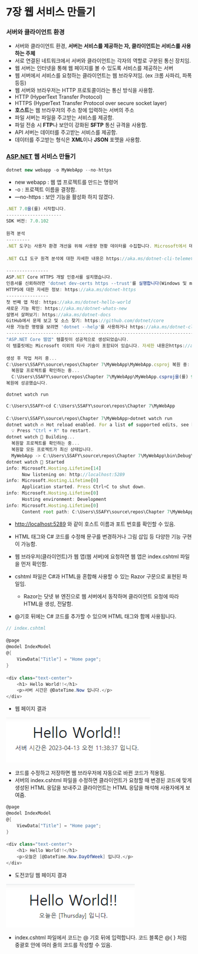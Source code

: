 # 7장 웹 서비스 만들기

### 서버와 클라이언트 환경

- 서버와 클라이언트 환경, **서버는 서비스를 제공하는 자, 클라이언트는 서비스를 사용하는 주체**
- 서로 연결된 네트워크에서 서버와 클라이언트는 각자의 역할로 구분된 통신 장치임.
- 웹 서버는 인터넷을 통해 웹 페이지를 볼 수 있도록 서비스를 제공하는 서버
- 웹 서버에서 서비스를 요청하는 클라이언트는 웹 브라우저임. (ex 크롬 사파리, 파폭 등등)
- 웹 서버와 브라우저는 HTTP 프로토콜이라는 통신 방식을 사용함.
- HTTP (HyperText Transfer Protocol)
- HTTPS (HyperText Transfer Protocol over secure socket layer)
- **호스트**는 웹 브라우저의 주소 창에 입력하는 서버의 주소
- 파일 서버는 파일을 주고받는 서비스를 제공함.
- 파일 전송 시 **FTP**나 보안이 강화된 **SFTP** 통신 규격을 사용함.
- API 서버는 데이터를 주고받는 서비스를 제공함.
- 데이터를 주고받는 형식은 **XML**이나 **JSON** 포맷을 사용함.

### [ASP.NET](http://ASP.NET) 웹 서비스 만들기

```jsx
dotnet new webapp -o MyWebApp --no-https
```

- new webapp : 웹 앱 프로젝트를 만드는 명령어
- -o : 프로젝트 이름을 결정함.
- —no-https : 보안 기능을 활성화 하지 않겠다.

```jsx
.NET 7.0을(를) 시작합니다.
---------------------
SDK 버전: 7.0.102

원격 분석
---------
.NET 도구는 사용자 환경 개선을 위해 사용량 현황 데이터를 수집합니다. Microsoft에서 데이터를 수집하여 커뮤니티와 공유합니다. 원하는 셸을 사용하여 DOTNET_CLI_TELEMETRY_OPTOUT 환경 변수를 '1' 또는 'true'로 설정하여 원격 분석을 옵트아웃할 수 있습니다.

.NET CLI 도구 원격 분석에 대한 자세한 내용은 https://aka.ms/dotnet-cli-telemetry를 참조하세요.

----------------
ASP.NET Core HTTPS 개발 인증서를 설치했습니다.
인증서를 신뢰하려면 'dotnet dev-certs https --trust'를 실행합니다(Windows 및 macOS만).
HTTPS에 대한 자세한 정보: https://aka.ms/dotnet-https
----------------
첫 번째 앱 작성: https://aka.ms/dotnet-hello-world
새로운 기능 확인: https://aka.ms/dotnet-whats-new
설명서 살펴보기: https://aka.ms/dotnet-docs
GitHub에서 문제 보고 및 소스 찾기: https://github.com/dotnet/core
사용 가능한 명령을 보려면 'dotnet --help'를 사용하거나 https://aka.ms/dotnet-cli를 방문하세요.
--------------------------------------------------------------------------------------
"ASP.NET Core 웹앱" 템플릿이 성공적으로 생성되었습니다.
이 템플릿에는 Microsoft 이외의 타사 기술이 포함되어 있습니다. 자세한 내용은https://aka.ms/aspnetcore/7.0-third-party-notices을(를) 참조하세요.

생성 후 작업 처리 중...
C:\Users\SSAFY\source\repos\Chapter 7\MyWebApp\MyWebApp.csproj 복원 중:
  복원할 프로젝트를 확인하는 중...
  C:\Users\SSAFY\source\repos\Chapter 7\MyWebApp\MyWebApp.csproj을(를) 96 ms 동안 복원했습니다.
복원에 성공했습니다.
```

```jsx
dotnet watch run
```

```jsx
C:\Users\SSAFY>cd C:\Users\SSAFY\source\repos\Chapter 7\MyWebApp

C:\Users\SSAFY\source\repos\Chapter 7\MyWebApp>dotnet watch run
dotnet watch 🔥 Hot reload enabled. For a list of supported edits, see https://aka.ms/dotnet/hot-reload.
  💡 Press "Ctrl + R" to restart.
dotnet watch 🔧 Building...
  복원할 프로젝트를 확인하는 중...
  복원할 모든 프로젝트가 최신 상태입니다.
  MyWebApp -> C:\Users\SSAFY\source\repos\Chapter 7\MyWebApp\bin\Debug\net7.0\MyWebApp.dll
dotnet watch 🚀 Started
info: Microsoft.Hosting.Lifetime[14]
      Now listening on: http://localhost:5289
info: Microsoft.Hosting.Lifetime[0]
      Application started. Press Ctrl+C to shut down.
info: Microsoft.Hosting.Lifetime[0]
      Hosting environment: Development
info: Microsoft.Hosting.Lifetime[0]
      Content root path: C:\Users\SSAFY\source\repos\Chapter 7\MyWebApp
```

- [http://localhost:5289](http://localhost:5289) 와 같이 호스트 이름과 포트 번호를 확인할 수 있음.
- HTML 태그와 C# 코드를 수정해 문구를 변경하거나 그림 삽입 등 다양한 기능 구현이 가능함.

- 웹 브라우저(클라이언트)가 웹 앱(웹 서버)에 요청하면 웹 앱은 index.cshtml 파일을 먼저 확인함.
- cshtml 파일은 C#과 HTML을 혼합해 사용할 수 있는 Razor 구문으로 표현된 파일임.
    - Razor는 닷넷 뷰 엔진으로 웹 서버에서 동작하며 클라이언트 요청에 따라 HTML을 생성, 전달함.
- @기호 뒤에는 C# 코드를 추가할 수 있으며 HTML 태그와 함께 사용됩니다.

```csharp
// index.cshtml

@page
@model IndexModel
@{
    ViewData["Title"] = "Home page";
}

<div class="text-center">
    <h1> Hello World!!</h1>
    <p>서버 시간은 @DateTime.Now 입니다.</p>
</div>
```

- 웹 페이지 결과

![Untitled](assets/Untitled.png)

- 코드를 수정하고 저장하면 웹 브라우저에 자동으로 바뀐 코드가 적용됨.
- 서버의 index.cshtml 파일을 수정하면 클라이언트가 요청할 때 변경된 코드에 맞게 생성된 HTML 응답을 보내주고 클라이언트는 HTML 응답을 해석해 사용자에게 보여줌.

```csharp
@page
@model IndexModel
@{
    ViewData["Title"] = "Home page";
}

<div class="text-center">
    <h1> Hello World!!</h1>
    <p>오늘은 [@DateTime.Now.DayOfWeek] 입니다.</p>
</div>
```

- 도전코딩 웹 페이지 결과

![Untitled](assets/Untitled%201.png)

- index.cshtml 파일에서 코드는 @ 기호 뒤에 입력합니다. 코드 블록은 @{ } 처럼 중괄호 안에 여러 줄의 코드를 작성할 수 있음.
